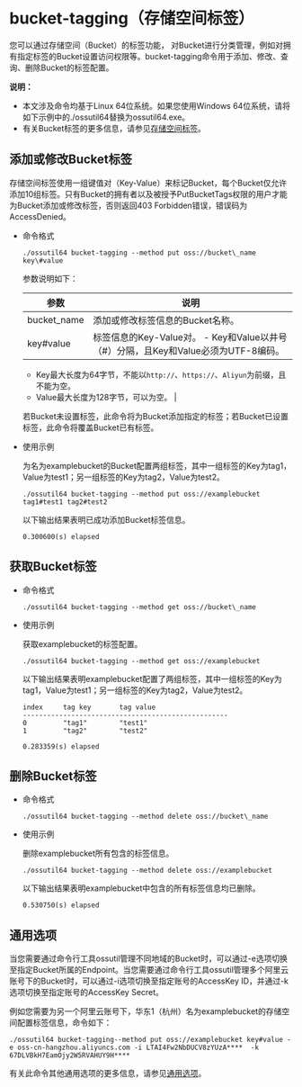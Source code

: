 # bucket-tagging（存储空间标签）

您可以通过存储空间（Bucket）的标签功能， 对Bucket进行分类管理，例如对拥有指定标签的Bucket设置访问权限等。bucket-tagging命令用于添加、修改、查询、删除Bucket的标签配置。

**说明：**

-   本文涉及命令均基于Linux 64位系统。如果您使用Windows 64位系统，请将如下示例中的./ossutil64替换为ossutil64.exe。
-   有关Bucket标签的更多信息，请参见[存储空间标签](/intl.zh-CN/开发指南/存储空间（Bucket）/存储空间标签.md)。

## 添加或修改Bucket标签

存储空间标签使用一组键值对（Key-Value）来标记Bucket，每个Bucket仅允许添加10组标签。只有Bucket的拥有者以及被授予PutBucketTags权限的用户才能为Bucket添加或修改标签，否则返回403 Forbidden错误，错误码为AccessDenied。

-   命令格式

    ```
    ./ossutil64 bucket-tagging --method put oss://bucket\_name key\#value
    ```

    参数说明如下：

    |参数|说明|
    |--|--|
    |bucket\_name|添加或修改标签信息的Bucket名称。|
    |key\#value|标签信息的Key-Value对。    -   Key和Value以井号（\#）分隔，且Key和Value必须为UTF-8编码。
    -   Key最大长度为64字节，不能以`http://`、`https://`、`Aliyun`为前缀，且不能为空。
    -   Value最大长度为128字节，可以为空。 |

    若Bucket未设置标签，此命令将为Bucket添加指定的标签；若Bucket已设置标签，此命令将覆盖Bucket已有标签。

-   使用示例

    为名为examplebucket的Bucket配置两组标签，其中一组标签的Key为tag1，Value为test1；另一组标签的Key为tag2，Value为test2。

    ```
    ./ossutil64 bucket-tagging --method put oss://examplebucket  tag1#test1 tag2#test2
    ```

    以下输出结果表明已成功添加Bucket标签信息。

    ```
    0.300600(s) elapsed
    ```


## 获取Bucket标签

-   命令格式

    ```
    ./ossutil64 bucket-tagging --method get oss://bucket\_name
    ```

-   使用示例

    获取examplebucket的标签配置。

    ```
    ./ossutil64 bucket-tagging --method get oss://examplebucket
    ```

    以下输出结果表明examplebucket配置了两组标签，其中一组标签的Key为tag1，Value为test1；另一组标签的Key为tag2，Value为test2。

    ```
    index     tag key       tag value
    ---------------------------------------------------
    0         "tag1"        "test1"
    1         "tag2"        "test2"
    
    0.283359(s) elapsed
    ```


## 删除Bucket标签

-   命令格式

    ```
    ./ossutil64 bucket-tagging --method delete oss://bucket\_name 
    ```

-   使用示例

    删除examplebucket所有包含的标签信息。

    ```
    ./ossutil64 bucket-tagging --method delete oss://examplebucket
    ```

    以下输出结果表明examplebucket中包含的所有标签信息均已删除。

    ```
    0.530750(s) elapsed
    ```


## 通用选项

当您需要通过命令行工具ossutil管理不同地域的Bucket时，可以通过-e选项切换至指定Bucket所属的Endpoint。当您需要通过命令行工具ossutil管理多个阿里云账号下的Bucket时，可以通过-i选项切换至指定账号的AccessKey ID，并通过-k选项切换至指定账号的AccessKey Secret。

例如您需要为另一个阿里云账号下，华东1（杭州）名为examplebucket的存储空间配置标签信息，命令如下：

```
./ossutil64 bucket-tagging--method put oss://examplebucket key#value -e oss-cn-hangzhou.aliyuncs.com -i LTAI4Fw2NbDUCV8zYUzA****  -k 67DLVBkH7EamOjy2W5RVAHUY9H****
```

有关此命令其他通用选项的更多信息，请参见[通用选项](/intl.zh-CN/常用工具/命令行工具ossutil/查看选项.md)。

